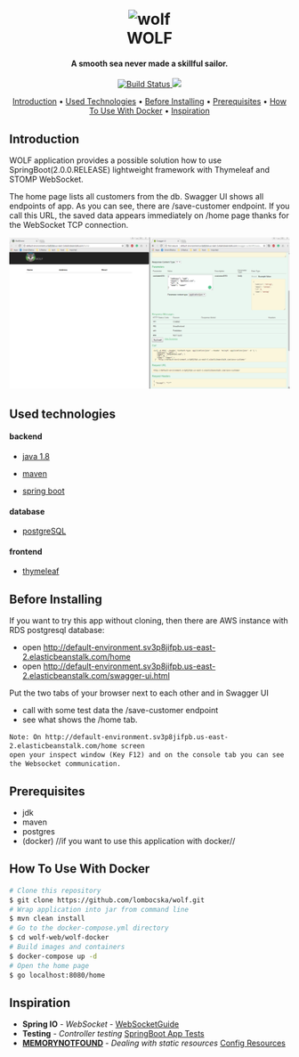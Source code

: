 <h1 align="center">
  <br>
  <img src="https://image.flaticon.com/icons/svg/714/714005.svg" alt="wolf" width="200">
  <br>
  WOLF
  <br>
</h1>

<h4 align="center">A smooth sea never made a skillful sailor.</h4>

<div align="center">
<!-- Build Status -->
  <a href="https://travis-ci.org/lombocska/wolf">
    <img src="https://travis-ci.org/lombocska/wolf.svg?branch=master"
      alt="Build Status" />
  </a>
  <!-- Codec codecoverage -->
  <a href="https://codecov.io/gh/lombocska/wolf">
    <img src="https://codecov.io/gh/lombocska/wolf/branch/master/graph/badge.svg" />
  </a>
</div>

<p align="center">
  <a href="#introduction">Introduction</a> •
  <a href="#used-technologies">Used Technologies</a> •
  <a href="#before-installing">Before Installing</a> •
  <a href="#prerequisites">Prerequisites</a> •
  <a href="#how-to-use-with-docker">How To Use With Docker</a> •
  <a href="#inspiration">Inspiration</a>
</p>

## Introduction

WOLF application provides a possible solution how to use SpringBoot(2.0.0.RELEASE) lightweight 
framework with Thymeleaf and STOMP WebSocket.


The home page lists all customers from the db.
Swagger UI shows all endpoints of app. As you can see, there are /save-customer endpoint. 
If you call this URL, the saved data appears immediately on /home page thanks for the WebSocket TCP connection.

![GIF](/documentation/resources/working.gif)


## Used technologies

#### backend

- [java 1.8](http://www.oracle.com/technetwork/java/javase/downloads/jdk8-downloads-2133151.html)

- [maven](https://maven.apache.org/install.html)

- [spring boot](https://spring.io/)

#### database

- [postgreSQL](https://www.postgresql.org/)

#### frontend

- [thymeleaf](https://www.thymeleaf.org/)


## Before Installing

If you want to try this app without cloning, then there are AWS instance with RDS postgresql database:

- open http://default-environment.sv3p8jifpb.us-east-2.elasticbeanstalk.com/home
- open http://default-environment.sv3p8jifpb.us-east-2.elasticbeanstalk.com/swagger-ui.html

Put the two tabs of your browser next to each other and in Swagger UI 
- call with some test data the /save-customer endpoint
- see what shows the /home tab.

```
Note: On http://default-environment.sv3p8jifpb.us-east-2.elasticbeanstalk.com/home screen
open your inspect window (Key F12) and on the console tab you can see the Websocket communication.

```

## Prerequisites

- jdk
- maven
- postgres
- (docker) //if you want to use this application with docker//


## How To Use With Docker

```bash
# Clone this repository
$ git clone https://github.com/lombocska/wolf.git
# Wrap application into jar from command line
$ mvn clean install
# Go to the docker-compose.yml directory
$ cd wolf-web/wolf-docker
# Build images and containers
$ docker-compose up -d
# Open the home page
$ go localhost:8080/home
```

## Inspiration

* **Spring IO** - *WebSocket* - [WebSocketGuide](https://spring.io/guides/gs/messaging-stomp-websocket/)
* **Testing** - *Controller testing* [SpringBoot App Tests](https://spring.io/guides/gs/testing-web/)
* **[MEMORYNOTFOUND](https://memorynotfound.com/)** - *Dealing with static resources* [Config Resources](https://memorynotfound.com/adding-static-resources-css-javascript-images-thymeleaf/)

